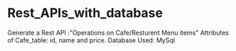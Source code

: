 # Rest_APIs_with_database

Generate a Rest API :"Operations on Cafe/Resturent Menu items"
Attributes of Cafe_table: id, name and price.
Database Used: MySql
